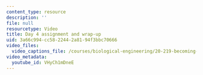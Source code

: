 ```yaml
---
content_type: resource
description: ''
file: null
resourcetype: Video
title: Day 4 assignment and wrap-up
uid: 3a66c994-cc58-2244-2a81-94f3bbc70666
video_files:
  video_captions_file: /courses/biological-engineering/20-219-becoming-the-next-bill-nye-writing-and-hosting-the-educational-show-january-iap-2015/day-4-storytellers-toolkit-pt.-2/copy3_of_day-4-part-2/VHyCh1mDneE.vtt
video_metadata:
  youtube_id: VHyCh1mDneE
---
```

